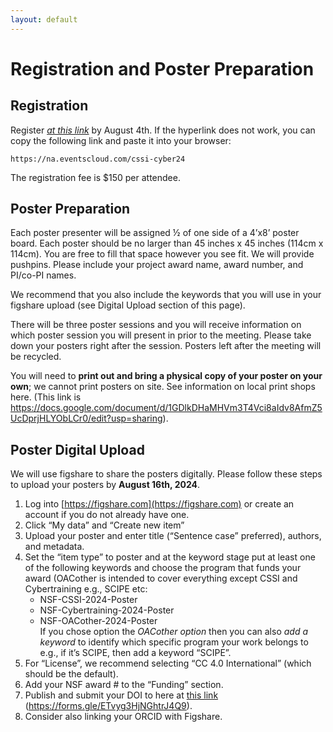 ```yaml
---
layout: default
---
```


# Registration and Poster Preparation

## Registration

Register [*at this link*](https://na.eventscloud.com/cssi-cyber24) by August 4th. If the
hyperlink does not work, you can copy the following link and paste it into your browser:

```
https://na.eventscloud.com/cssi-cyber24
```

The registration fee is $150 per attendee.


## Poster Preparation

Each poster presenter will be assigned ½ of one side of a 4’x8’ poster board.
Each poster should be no larger than 45 inches x 45 inches (114cm x 114cm).  You
are free to fill that space however you see fit.  We will provide pushpins.
Please include your project award name, award number, and PI/co-PI names.

We recommend that you also include the keywords that you will use in your
figshare upload (see Digital Upload section of this page).

There will be three poster sessions and you will receive information on which
poster session you will present in prior to the meeting.  Please take down your
posters right after the session.  Posters left after the meeting will be
recycled.

You will need to **print out and bring a physical copy of your poster on your own**;
we cannot print posters on site.  See information on local print shops here.
(This link is
https://docs.google.com/document/d/1GDlkDHaMHVm3T4Vci8aIdv8AfmZ5UcDprjHLYObLCr0/edit?usp=sharing).


## Poster Digital Upload

We will use figshare to share the posters digitally.  Please follow these steps
to upload your posters by **August 16th, 2024**.


1. Log into [https://figshare.com](https://figshare.com) or create an account if you do not already have one.
2. Click “My data” and “Create new item”
3. Upload your poster and enter title (“Sentence case” preferred), authors, and metadata.
4. Set the “item type” to poster and at the keyword stage put at least one of
   the following keywords and choose the program that funds your award (OACother
   is intended to cover everything except CSSI and Cybertraining e.g., SCIPE
   etc:
   - NSF-CSSI-2024-Poster
   - NSF-Cybertraining-2024-Poster
   - NSF-OACother-2024-Poster
<br>If you chose option the *OACother option* then you can also *add a keyword*
to identify which specific program your work belongs to e.g., if it’s SCIPE,
then add a keyword “SCIPE”.
5. For “License”, we recommend selecting “CC 4.0 International” (which should be the default).
6. Add your NSF award # to the “Funding” section.
7. Publish and submit your DOI to here at [this link](https://forms.gle/ETvyg3HjNGhtrJ4Q9) (https://forms.gle/ETvyg3HjNGhtrJ4Q9).
8. Consider also linking your ORCID with Figshare.
